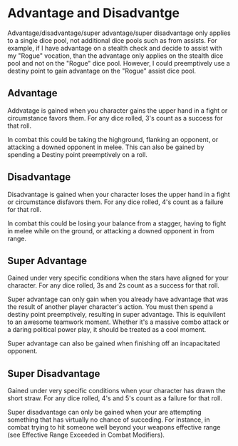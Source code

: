 # Advantage and Disadvantge

Advantage/disadvantage/super advantage/super disadvantage only applies to a single dice pool, not additional dice pools such as from assists. For example, if I have advantage on a stealth check and decide to assist with my "Rogue" vocation, than the advantage only applies on the stealth dice pool and not on the "Rogue" dice pool. However, I could preemptively use a destiny point to gain advantage on the "Rogue" assist dice pool.

## Advantage

Addvatage is gained when you character gains the upper hand in a fight or circumstance favors them. For any dice rolled, 3's count as a success for that roll.

 In combat this could be taking the highground, flanking an opponent, or attacking a downed opponent in melee. This can also be gained by spending a Destiny point preemptively on a roll.

## Disadvantage

Disadvantage is gained when your character loses the upper hand in a fight or circumstance disfavors them. For any dice rolled, 4's count as a failure for that roll.

In combat this could be losing your balance from a stagger, having to fight in melee while on the ground, or attacking a downed opponent in from range.

## Super Advantage

Gained under very specific conditions when the stars have aligned for your character. For any dice rolled, 3s and 2s count as a success for that roll.

Super advantage can only gain when you already have advantage that was the result of another player character's action. You must then spend a destiny point preemptively, resulting in super advantage. This is equivilent to an awesome teamwork moment. Whether it's a massive combo attack or a daring political power play, it should be treated as a cool moment.

Super advantage can also be gained when finishing off an incapacitated opponent.

## Super Disadvantage

Gained under very specific conditions when your character has drawn the short straw. For any dice rolled, 4's and 5's count as a failure for that roll.

Super disadvantage can only be gained when your are attempting something that has virtually no chance of succeding. For instance, in combat trying to hit someone well beyond your weapons effective range (see Effective Range Exceeded in Combat Modifiers).
